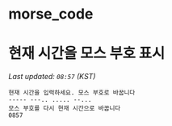 # morse_code
# 현재 시간을 모스 부호 표시
<!-- MORSE_TIME_START -->
_Last updated: `08:57` (KST)_

```
현재 시간을 입력하세요. 모스 부호로 바꿉니다
----- ---.. ..... --...
모스 부호를 다시 현재 시간으로 바꿉니다
0857
```
<!-- MORSE_TIME_END -->
